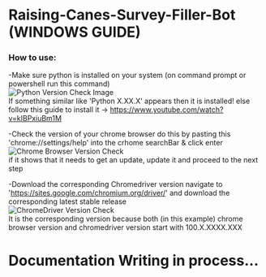 # Raising-Canes-Survey-Filler-Bot (WINDOWS GUIDE)

### How to use:
-Make sure python is installed on your system (on command prompt or powershell run this command)  
![Python Version Check Image](assets/checkPython.png)  
If something similar like 'Python X.XX.X' appears then it is installed!
else follow this guide to install it -> https://www.youtube.com/watch?v=kIBPxiuBm1M

-Check the version of your chrome browser 
do this by pasting this 'chrome://settings/help' into the crhome searchBar & click enter  
![Chrome Browser Version Check](assets/chromeVersion.png)  
if it shows that it needs to get an update, update it and proceed to the next step

-Download the corresponding Chromedriver version
navigate to 'https://sites.google.com/chromium.org/driver/' and download the corresponding latest stable release  
![ChromeDriver Version Check](assets/chromeDriverVersion.png)  
It is the corresponding version because both (in this example) chrome browser version and chromedriver version start with 100.X.XXXX.XXX


# Documentation Writing in process...
